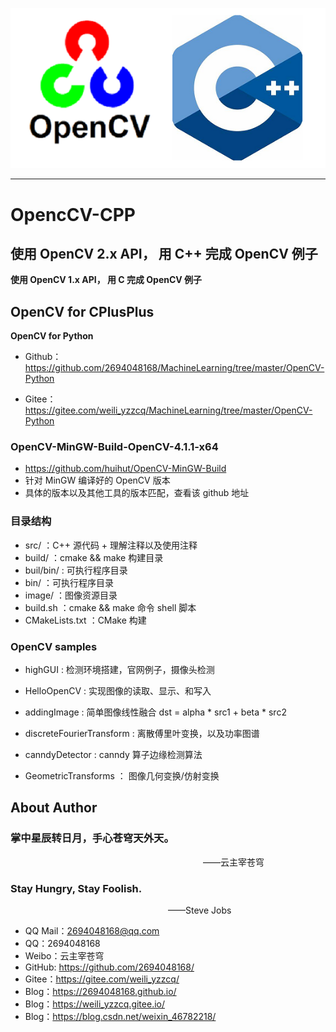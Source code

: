 ![CPlusPlus Logo](./logo.png)

--------------------------------------------------------------------------------
# OpencCV-CPP

## 使用 OpenCV 2.x API， 用 C++ 完成 OpenCV 例子
 
**使用 OpenCV 1.x API， 用 C 完成 OpenCV 例子**

## OpenCV for CPlusPlus

**OpenCV for Python**
- Github：https://github.com/2694048168/MachineLearning/tree/master/OpenCV-Python

- Gitee：https://gitee.com/weili_yzzcq/MachineLearning/tree/master/OpenCV-Python


### OpenCV-MinGW-Build-OpenCV-4.1.1-x64
- https://github.com/huihut/OpenCV-MinGW-Build
- 针对 MinGW 编译好的 OpenCV 版本
- 具体的版本以及其他工具的版本匹配，查看该 github 地址

### 目录结构
- src/ ：C++ 源代码 + 理解注释以及使用注释
- build/ ：cmake && make 构建目录
- buil/bin/ : 可执行程序目录
- bin/ ：可执行程序目录
- image/ ：图像资源目录
- build.sh ：cmake && make 命令 shell 脚本
- CMakeLists.txt ：CMake 构建

### OpenCV samples

- highGUI : 检测环境搭建，官网例子，摄像头检测

- HelloOpenCV : 实现图像的读取、显示、和写入

- addingImage : 简单图像线性融合 dst = alpha * src1 + beta * src2

- discreteFourierTransform : 离散傅里叶变换，以及功率图谱

- canndyDetector : canndy 算子边缘检测算法

- GeometricTransforms ： 图像几何变换/仿射变换 





## About Author

### 掌中星辰转日月，手心苍穹天外天。
&emsp;&emsp;&emsp;&emsp;&emsp;&emsp;&emsp;&emsp;&emsp;&emsp;&emsp;&emsp;&emsp;&emsp;&emsp;&emsp;&emsp;&emsp;&emsp;&emsp;&emsp;&emsp;——云主宰苍穹

### Stay Hungry, Stay Foolish.
&emsp;&emsp;&emsp;&emsp;&emsp;&emsp;&emsp;&emsp;&emsp;&emsp;&emsp;&emsp;&emsp;&emsp;&emsp;&emsp;&emsp;&emsp;——Steve Jobs

- QQ Mail：2694048168@qq.com
- QQ：2694048168
- Weibo：云主宰苍穹
- GitHub: https://github.com/2694048168/
- Gitee：https://gitee.com/weili_yzzcq/
- Blog：https://2694048168.github.io/
- Blog：https://weili_yzzcq.gitee.io/ 
- Blog：https://blog.csdn.net/weixin_46782218/
